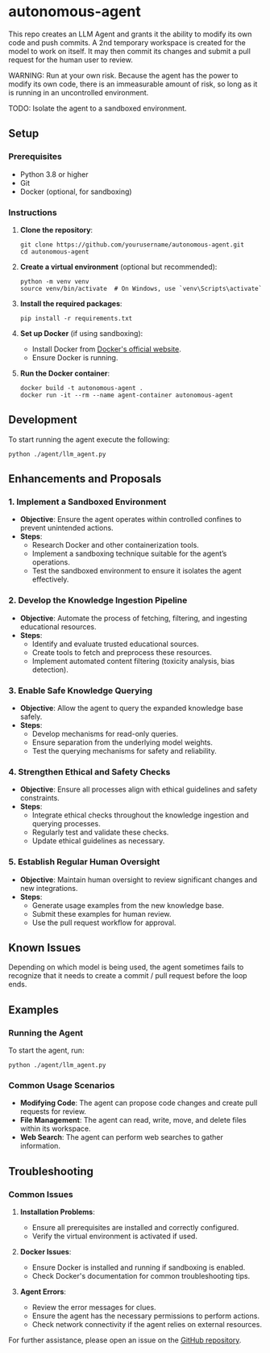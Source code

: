 # autonomous-agent

This repo creates an LLM Agent and grants it the ability to modify its own code and push commits. A 2nd temporary workspace is created for the model to work on itself. It may then commit its changes and submit a pull request for the human user to review.

WARNING: Run at your own risk. Because the agent has the power to modify its own code, there is an immeasurable amount of risk, so long as it is running in an uncontrolled environment.

TODO: Isolate the agent to a sandboxed environment.


## Setup

### Prerequisites

- Python 3.8 or higher
- Git
- Docker (optional, for sandboxing)

### Instructions

1. **Clone the repository**:
   ```
   git clone https://github.com/yourusername/autonomous-agent.git
   cd autonomous-agent
   ```

2. **Create a virtual environment** (optional but recommended):
   ```
   python -m venv venv
   source venv/bin/activate  # On Windows, use `venv\Scripts\activate`
   ```

3. **Install the required packages**:
   ```
   pip install -r requirements.txt
   ```

4. **Set up Docker** (if using sandboxing):
   - Install Docker from [Docker's official website](https://www.docker.com/get-started).
   - Ensure Docker is running.

5. **Run the Docker container**:
   ```
   docker build -t autonomous-agent .
   docker run -it --rm --name agent-container autonomous-agent
   ```

## Development

To start running the agent execute the following:

```
python ./agent/llm_agent.py
```

## Enhancements and Proposals

### 1. Implement a Sandboxed Environment
- **Objective**: Ensure the agent operates within controlled confines to prevent unintended actions.
- **Steps**:
  - Research Docker and other containerization tools.
  - Implement a sandboxing technique suitable for the agent’s operations.
  - Test the sandboxed environment to ensure it isolates the agent effectively.

### 2. Develop the Knowledge Ingestion Pipeline
- **Objective**: Automate the process of fetching, filtering, and ingesting educational resources.
- **Steps**:
  - Identify and evaluate trusted educational sources.
  - Create tools to fetch and preprocess these resources.
  - Implement automated content filtering (toxicity analysis, bias detection).

### 3. Enable Safe Knowledge Querying
- **Objective**: Allow the agent to query the expanded knowledge base safely.
- **Steps**:
  - Develop mechanisms for read-only queries.
  - Ensure separation from the underlying model weights.
  - Test the querying mechanisms for safety and reliability.

### 4. Strengthen Ethical and Safety Checks
- **Objective**: Ensure all processes align with ethical guidelines and safety constraints.
- **Steps**:
  - Integrate ethical checks throughout the knowledge ingestion and querying processes.
  - Regularly test and validate these checks.
  - Update ethical guidelines as necessary.

### 5. Establish Regular Human Oversight
- **Objective**: Maintain human oversight to review significant changes and new integrations.
- **Steps**:
  - Generate usage examples from the new knowledge base.
  - Submit these examples for human review.
  - Use the pull request workflow for approval.

## Known Issues

Depending on which model is being used, the agent sometimes fails to recognize that it needs to create a commit / pull request before the loop ends.

## Examples

### Running the Agent
To start the agent, run:
```
python ./agent/llm_agent.py
```

### Common Usage Scenarios
- **Modifying Code**: The agent can propose code changes and create pull requests for review.
- **File Management**: The agent can read, write, move, and delete files within its workspace.
- **Web Search**: The agent can perform web searches to gather information.

## Troubleshooting

### Common Issues

1. **Installation Problems**:
   - Ensure all prerequisites are installed and correctly configured.
   - Verify the virtual environment is activated if used.

2. **Docker Issues**:
   - Ensure Docker is installed and running if sandboxing is enabled.
   - Check Docker's documentation for common troubleshooting tips.

3. **Agent Errors**:
   - Review the error messages for clues.
   - Ensure the agent has the necessary permissions to perform actions.
   - Check network connectivity if the agent relies on external resources.

For further assistance, please open an issue on the [GitHub repository](https://github.com/yourusername/autonomous-agent/issues).
